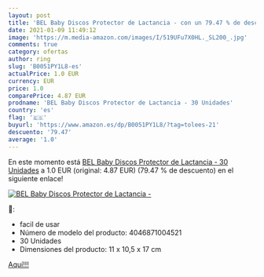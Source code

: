 ```yaml
---
layout: post
title: 'BEL Baby Discos Protector de Lactancia - con un 79.47 % de descuento'
date: 2021-01-09 11:49:12
image: 'https://m.media-amazon.com/images/I/519UFu7X0HL._SL200_.jpg'
comments: true
category: ofertas
author: ring
slug: 'B0051PY1L8-es'
actualPrice: 1.0 EUR
currency: EUR
price: 1.0
comparePrice: 4.87 EUR
prodname: 'BEL Baby Discos Protector de Lactancia - 30 Unidades'
country: 'es'
flag: '🇪🇸'
buyurl: 'https://www.amazon.es/dp/B0051PY1L8/?tag=tolees-21'
descuento: '79.47'
average: '1.0'
---
```


En este momento está [BEL Baby Discos Protector de Lactancia - 30 Unidades](https://www.amazon.es/dp/B0051PY1L8/?tag=tolees-21) a 1.0 EUR (original: 4.87 EUR) (79.47 %  de descuento) en el siguiente enlace!

[![BEL Baby Discos Protector de Lactancia -](https://m.media-amazon.com/images/I/519UFu7X0HL._SL200_.jpg)](https://www.amazon.es/dp/B0051PY1L8/?tag=tolees-21)

🔎:

- facil de usar
- Número de modelo del producto: 4046871004521
- 30 Unidades
- Dimensiones del producto: 11 x 10,5 x 17 cm

[Aquí!!!](https://www.amazon.es/dp/B0051PY1L8/?tag=tolees-21)
